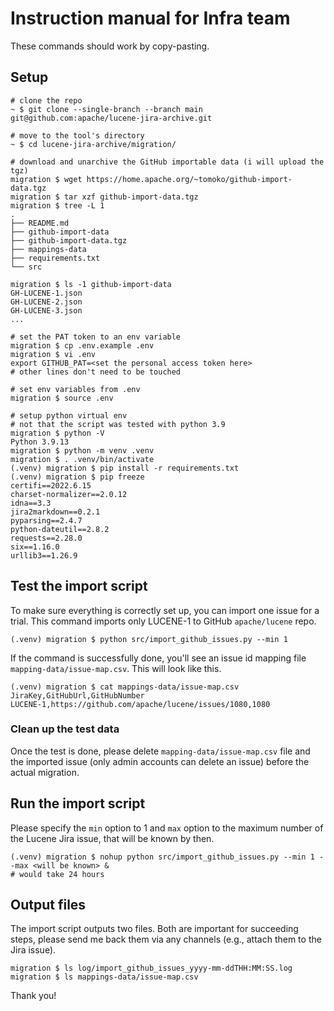# Instruction manual for Infra team

These commands should work by copy-pasting.

## Setup

```
# clone the repo
~ $ git clone --single-branch --branch main git@github.com:apache/lucene-jira-archive.git

# move to the tool's directory
~ $ cd lucene-jira-archive/migration/

# download and unarchive the GitHub importable data (i will upload the tgz)
migration $ wget https://home.apache.org/~tomoko/github-import-data.tgz
migration $ tar xzf github-import-data.tgz
migration $ tree -L 1
.
├── README.md
├── github-import-data
├── github-import-data.tgz
├── mappings-data
├── requirements.txt
└── src

migration $ ls -1 github-import-data
GH-LUCENE-1.json
GH-LUCENE-2.json
GH-LUCENE-3.json
...

# set the PAT token to an env variable
migration $ cp .env.example .env
migration $ vi .env
export GITHUB_PAT=<set the personal access token here>
# other lines don't need to be touched

# set env variables from .env
migration $ source .env

# setup python virtual env
# not that the script was tested with python 3.9
migration $ python -V
Python 3.9.13
migration $ python -m venv .venv
migration $ . .venv/bin/activate
(.venv) migration $ pip install -r requirements.txt 
(.venv) migration $ pip freeze
certifi==2022.6.15
charset-normalizer==2.0.12
idna==3.3
jira2markdown==0.2.1
pyparsing==2.4.7
python-dateutil==2.8.2
requests==2.28.0
six==1.16.0
urllib3==1.26.9
```

## Test the import script

To make sure everything is correctly set up, you can import one issue for a trial. This command imports only LUCENE-1 to GitHub `apache/lucene` repo.

```
(.venv) migration $ python src/import_github_issues.py --min 1
```

If the command is successfully done, you'll see an issue id mapping file `mapping-data/issue-map.csv`. This will look like this.

```
(.venv) migration $ cat mappings-data/issue-map.csv
JiraKey,GitHubUrl,GitHubNumber
LUCENE-1,https://github.com/apache/lucene/issues/1080,1080
```

### Clean up the test data

Once the test is done, please delete `mapping-data/issue-map.csv` file and the imported issue (only admin accounts can delete an issue) before the actual migration.

## Run the import script

Please specify the `min` option to 1 and `max` option to the maximum number of the Lucene Jira issue, that will be known by then.

```
(.venv) migration $ nohup python src/import_github_issues.py --min 1 --max <will be known> &
# would take 24 hours
```

## Output files

The import script outputs two files. Both are important for succeeding steps, please send me back them via any channels (e.g., attach them to the Jira issue).

```
migration $ ls log/import_github_issues_yyyy-mm-ddTHH:MM:SS.log
migration $ ls mappings-data/issue-map.csv
```

Thank you!